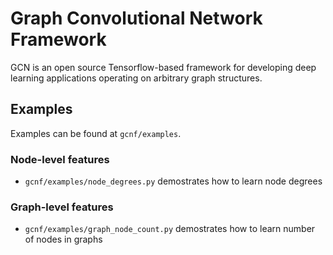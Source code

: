 # Graph Convolutional Network Framework

GCN is an open source Tensorflow-based framework for developing deep learning applications operating on arbitrary graph structures.

## Examples

Examples can be found at  `gcnf/examples`.

### Node-level features

*  `gcnf/examples/node_degrees.py` demostrates how to learn node degrees

### Graph-level features

*  `gcnf/examples/graph_node_count.py` demostrates how to learn number of nodes in graphs
